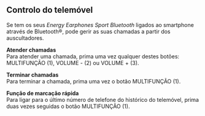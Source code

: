 ## Controlo do telemóvel

Se tem os seus *Energy Earphones Sport Bluetooth* ligados ao smartphone através de Bluetooth®, pode gerir as suas chamadas a partir dos auscultadores.

**Atender chamadas**  
Para atender uma chamada, prima uma vez qualquer destes botões: MULTIFUNÇÃO (1), VOLUME - (2) ou VOLUME + (3).

**Terminar chamadas**  
Para terminar a chamada, prima uma vez o botão MULTIFUNÇÃO (1).

**Função de marcação rápida**  
Para ligar para o último número de telefone do histórico do telemóvel, prima duas vezes seguidas o botão MULTIFUNÇÃO (1).


